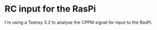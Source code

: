 # RC input for the RasPi

I'm using a Teensy 3.2 to analyse the CPPM signal for input to the RasPi.
